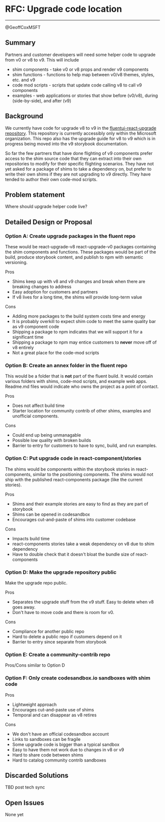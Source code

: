 # RFC: Upgrade code location

---

@GeoffCoxMSFT

## Summary

Partners and customer developers will need some helper code to upgrade from v0 or v8 to v9.
This will include

- shim components - take v0 or v8 props and render v9 components
- shim functions - functions to help map between v0/v8 themes, styles, etc. and v9
- code mod scripts - scripts that update code calling v8 to call v9 components
- examples - web applications or stories that show before (v0/v8), during (side-by-side), and after (v9)

## Background

We currently have code for upgrade v8 to v9 in the [fluentui-react-upgrade repository](https://github.com/microsoft/fluentui-react-upgrade). This repository is currently accessibly only within the Microsoft organization. This repo also has the upgrade guide for v8 to v9 which is in progress being moved into the v9 storybook documentation.

So far the few partners that have done flighting of v9 components prefer access to the shim source code that they can extract into their own repositories to modify for their specific flighting scenarios.
They have not yet asked for a package of shims to take a dependency on, but prefer to write their own shims if they are not upgrading to v9 directly.
They have tended to author their own code-mod scripts.

## Problem statement

Where should upgrade helper code live?

## Detailed Design or Proposal

### Option A: Create upgrade packages in the fluent repo

These would be react-upgrade-v8 react-upgrade-v0 packages containing the shim components and functions.
These packages would be part of the build, produce storybook content, and publish to npm with semantic versioning.

Pros

- Shims keep up with v8 and v9 changes and break when there are breaking changes to address
- Easy adoption for customers and partners
- If v8 lives for a long time, the shims will provide long-term value

Cons

- Adding more packages to the build system costs time and energy
- It is probably overkill to expect shim code to meet the same quality bar as v9 component code
- Shipping a package to npm indicates that we will support it for a significant time
- Shipping a package to npm may entice customers to **never** move off of v8 entirely
- Not a great place for the code-mod scripts

### Option B: Create an annex folder in the fluent repo

This would be a folder that is **not** part of the fluent build.
It would contain various folders with shims, code-mod scripts, and example web apps.
Readme.md files would indicate who owns the project as a point of contact.

Pros

- Does not affect build time
- Starter location for community contrib of other shims, examples and unofficial components.

Cons

- Could end up being unmanagable
- Possible low quality with broken builds
- Barrier to entry for customers to have to sync, build, and run examples.

### Option C: Put upgrade code in react-component/stories

The shims would be components within the storybook stories in react-components, similar
to the positioning components. The shims would not ship with the published react-components package (like the current stories).

Pros

- Shims and their example stories are easy to find as they are part of storybook
- Shims can be opened in codesandbox
- Encourages cut-and-paste of shims into customer codebase

Cons

- Impacts build time
- react-components stories take a weak dependency on v8 due to shim dependency
- Have to double check that it doesn't bloat the bundle size of react-components

### Option D: Make the upgrade repository public

Make the upgrade repo public.

Pros

- Separates the upgrade stuff from the v9 stuff. Easy to delete when v8 goes away.
- Don't have to move code and there is room for v0.

Cons

- Compliance for another public repo
- Hard to delete a public repo if customers depend on it
- Barrier to entry since separate from storybook

### Option E: Create a community-contrib repo

Pros/Cons similar to Option D

### Option F: Only create codesandbox.io sandboxes with shim code

Pros

- Lightweight approach
- Encourages cut-and-paste use of shims
- Temporal and can disappear as v8 retires

Cons

- We don't have an official codesandbox account
- Links to sandboxes can be fragile
- Some upgrade code is bigger than a typical sandbox
- Easy to have them not work due to changes in v8 or v9
- Hard to share code between shims
- Hard to catalog community contrib sandboxes

## Discarded Solutions

TBD post tech sync

## Open Issues

None yet
